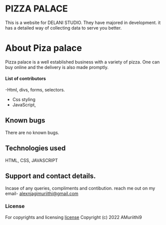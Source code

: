 # PIZZA PALACE
This  is a website for DELANI STUDIO. They have majored in development. it has a detailed way of collecting data to serve you better. 
# About Piza palace
Pizza palace is a well established business with a variety of pizza. One can buy online and the delivery is also made promptly.


#### List of contributors

-Html, divs, forms, selectors.
- Css styling
- JavaScript,


## Known bugs

There are no known bugs.

## Technologies used

HTML, CSS, JAVASCRIPT

## Support and contact details.

Incase of any queries, compliments and contibution. reach me out on my email- alexnjagimuriithi@gmail.com

### License

For copyrights and licensing [license](LICENSE)
Copyright (c) 2022 AMuriithi9
